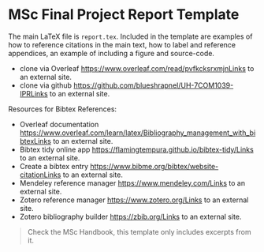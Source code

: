 # MSc Final Project Report Template

The main LaTeX file is `report.tex`.  Included in the template are examples of how to reference citations in the main text, how to label and reference appendices, an example of including a figure and source-code.

   * clone via Overleaf https://www.overleaf.com/read/pvfkcksrxmjnLinks to an external site.
   * clone via github https://github.com/blueshrapnel/UH-7COM1039-IPRLinks to an external site. 

Resources for Bibtex References:

*    Overleaf documentation https://www.overleaf.com/learn/latex/Bibliography_management_with_bibtexLinks to an external site.
 *   Bibtex tidy online app https://flamingtempura.github.io/bibtex-tidy/Links to an external site.
  *  Create a bibtex entry https://www.bibme.org/bibtex/website-citationLinks to an external site.
   * Mendeley reference manager https://www.mendeley.com/Links to an external site.
*    Zotero reference manager https://www.zotero.org/Links to an external site.
 *   Zotero bibliography builder https://zbib.org/Links to an external site.


> Check the MSc Handbook, this template only includes excerpts from it.
